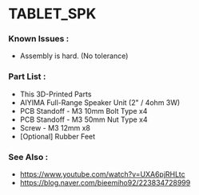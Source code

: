 # TABLET_SPK

### Known Issues :
- Assembly is hard. (No tolerance)

### Part List :
- This 3D-Printed Parts
- AIYIMA Full-Range Speaker Unit (2" / 4ohm 3W)
- PCB Standoff - M3 10mm Bolt Type x4
- PCB Standoff - M3 50mm Nut Type x4
- Screw - M3 12mm x8
- [Optional] Rubber Feet

### See Also : 
- https://www.youtube.com/watch?v=UXA6pjRHLtc
- https://blog.naver.com/bieemiho92/223834728999
  
